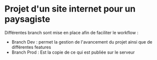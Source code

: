 # Projet d'un site internet pour un paysagiste

Différentes branch sont mise en place afin de faciliter le workflow : 
- Branch Dev : permet la gestion de l'avancement du projet ainsi que de différentes features
- Branch Prod : Est la copie de ce qui est publiée sur le serveur 
